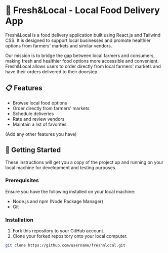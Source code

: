 # 🍎 Fresh&Local - Local Food Delivery App 

Fresh&Local is a food delivery application built using React.js and Tailwind CSS. It is designed to support local businesses and promote healthier options from farmers' markets and similar vendors.

Our mission is to bridge the gap between local farmers and consumers, making fresh and healthier food options more accessible and convenient. Fresh&Local allows users to order directly from local farmers' markets and have their orders delivered to their doorstep.

## 📋 Features

- Browse local food options 
- Order directly from farmers' markets
- Schedule deliveries 
- Rate and review vendors 
- Maintain a list of favorites

(Add any other features you have)

## 🚀 Getting Started

These instructions will get you a copy of the project up and running on your local machine for development and testing purposes.

### Prerequisites

Ensure you have the following installed on your local machine:

- Node.js and npm (Node Package Manager)
- Git

### Installation

1. Fork this repository to your GitHub account.
2. Clone your forked repository onto your local computer.

```bash
git clone https://github.com/username/freshnlocal.git
